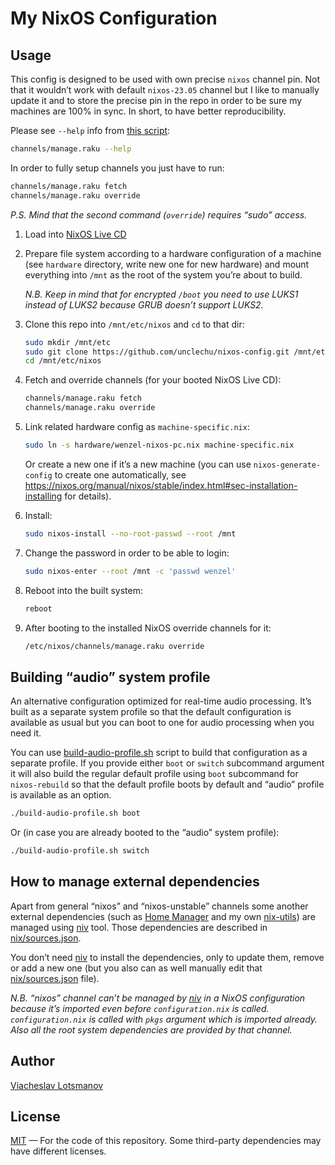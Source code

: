 # My NixOS Configuration

## Usage

This config is designed to be used with own precise `nixos` channel pin.
Not that it wouldn’t work with default `nixos-23.05` channel
but I like to manually update it and to store the precise pin in the repo
in order to be sure my machines are 100% in sync.
In short, to have better reproducibility.

Please see `--help` info from [this script](channels/manage.raku):

``` sh
channels/manage.raku --help
```

In order to fully setup channels you just have to run:

``` sh
channels/manage.raku fetch
channels/manage.raku override
```

*P.S. Mind that the second command (`override`) requires “sudo” access.*

1. Load into [NixOS Live CD](https://nixos.org/download.html)

1. Prepare file system according to a hardware configuration of a machine
   (see `hardware` directory, write new one for new hardware)
   and mount everything into `/mnt` as the root of the system you’re about to build.

   _N.B. Keep in mind that for encrypted `/boot` you need to use LUKS1 instead of LUKS2
   because GRUB doesn’t support LUKS2._

1. Clone this repo into `/mnt/etc/nixos` and `cd` to that dir:

   ``` sh
   sudo mkdir /mnt/etc
   sudo git clone https://github.com/unclechu/nixos-config.git /mnt/etc/nixos
   cd /mnt/etc/nixos
   ```

1. Fetch and override channels (for your booted NixOS Live CD):

   ``` sh
   channels/manage.raku fetch
   channels/manage.raku override
   ```

1. Link related hardware config as `machine-specific.nix`:

   ``` sh
   sudo ln -s hardware/wenzel-nixos-pc.nix machine-specific.nix
   ```

   Or create a new one if it’s a new machine (you can use `nixos-generate-config` to create one
   automatically, see https://nixos.org/manual/nixos/stable/index.html#sec-installation-installing
   for details).

1. Install:

   ``` sh
   sudo nixos-install --no-root-passwd --root /mnt
   ```

1. Change the password in order to be able to login:

   ``` sh
   sudo nixos-enter --root /mnt -c 'passwd wenzel'
   ```

1. Reboot into the built system:

   ``` sh
   reboot
   ```

1. After booting to the installed NixOS override channels for it:

   ``` sh
   /etc/nixos/channels/manage.raku override
   ```

## Building “audio” system profile

An alternative configuration optimized for real-time audio processing.
It’s built as a separate system profile so that the default configuration is available as usual but
you can boot to one for audio processing when you need it.

You can use [build-audio-profile.sh](build-audio-profile.sh) script to build that configuration as a
separate profile. If you provide either `boot` or `switch` subcommand argument it will also build
the regular default profile using `boot` subcommand for `nixos-rebuild` so that the default profile
boots by default and “audio” profile is available as an option.

``` sh
./build-audio-profile.sh boot
```

Or (in case you are already booted to the “audio” system profile):

``` sh
./build-audio-profile.sh switch
```

## How to manage external dependencies

Apart from general “nixos” and “nixos-unstable” channels some another external dependencies
(such as [Home Manager] and my own [nix-utils]) are managed using [niv] tool.
Those dependencies are described in [nix/sources.json].

You don’t need [niv] to install the dependencies, only to update them, remove or add a new one
(but you also can as well manually edit that [nix/sources.json] file).

*N.B. “nixos” channel can’t be managed by [niv] in a NixOS configuration because it’s imported even
before `configuration.nix` is called. `configuration.nix` is called with `pkgs` argument which is
imported already. Also all the root system dependencies are provided by that channel.*

## Author

[Viacheslav Lotsmanov](mailto:lotsmanov89@gmail.com)

## License

[MIT] — For the code of this repository.
Some third-party dependencies may have different licenses.

[MIT]: LICENSE
[Home Manager]: https://github.com/nix-community/home-manager
[nix-utils]: https://github.com/unclechu/nix-utils
[niv]: https://github.com/nmattia/niv#readme
[nix/sources.json]: nix/sources.json

